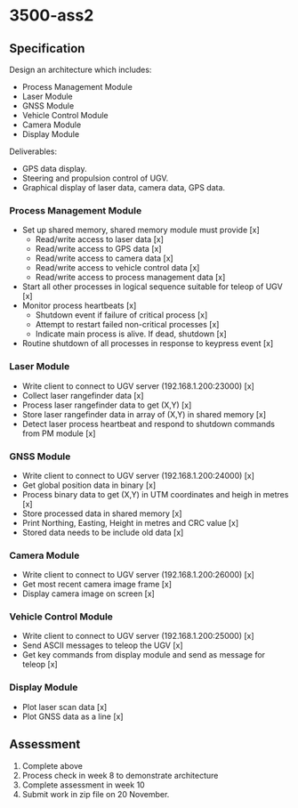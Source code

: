 # 3500-ass2

## Specification

Design an architecture which includes:
- Process Management Module
- Laser Module
- GNSS Module
- Vehicle Control Module
- Camera Module
- Display Module

Deliverables:
- GPS data display.
- Steering and propulsion control of UGV.
- Graphical display of laser data, camera data, GPS data.

### Process Management Module

* Set up shared memory, shared memory module must provide [x]
    * Read/write access to laser data [x]
    * Read/write access to GPS data [x]
    * Read/write access to camera data [x]
    * Read/write access to vehicle control data [x]
    * Read/write access to process management data [x]
* Start all other processes in logical sequence suitable for teleop of UGV [x]
* Monitor process heartbeats [x]
  * Shutdown event if failure of critical process [x]
  * Attempt to restart failed non-critical processes [x]
  * Indicate main process is alive. If dead, shutdown [x]
* Routine shutdown of all processes in response to keypress event [x]

### Laser Module

* Write client to connect to UGV server (192.168.1.200:23000) [x]
* Collect laser rangefinder data [x]
* Process laser rangefinder data to get (X,Y) [x]
* Store laser rangefinder data in array of (X,Y) in shared memory [x]
* Detect laser process heartbeat and respond to shutdown commands from PM module [x]

### GNSS Module

* Write client to connect to UGV server (192.168.1.200:24000) [x]
* Get global position data in binary [x]
* Process binary data to get (X,Y) in UTM coordinates and heigh in metres [x]
* Store processed data in shared memory [x]
* Print Northing, Easting, Height in metres and CRC value [x]
* Stored data needs to be include old data [x]

### Camera Module

* Write client to connect to UGV server (192.168.1.200:26000) [x]
* Get most recent camera image frame [x]
* Display camera image on screen [x]

### Vehicle Control Module

* Write client to connect to UGV server (192.168.1.200:25000) [x]
* Send ASCII messages to teleop the UGV [x]
* Get key commands from display module and send as message for teleop [x]

### Display Module

* Plot laser scan data [x]
* Plot GNSS data as a line [x]

## Assessment
1. Complete above
2. Process check in week 8 to demonstrate architecture
3. Complete assessment in week 10
4. Submit work in zip file on 20 November.
